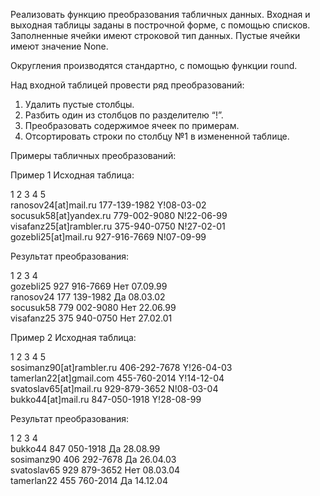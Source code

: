Реализовать функцию преобразования табличных данных. Входная и выходная таблицы заданы в построчной форме, с помощью списков. Заполненные ячейки имеют строковой тип данных. Пустые ячейки имеют значение None.

Округления производятся стандартно, с помощью функции round.

Над входной таблицей провести ряд преобразований:

1. Удалить пустые столбцы.
2. Разбить один из столбцов по разделителю “!”.
3. Преобразовать содержимое ячеек по примерам.
4. Отсортировать строки по столбцу №1 в измененной таблице.

Примеры табличных преобразований:

Пример 1 Исходная таблица:

1	2	3	4	5
<br>
ranosov24[at]mail.ru	177-139-1982	Y!08-03-02
<br>
socusuk58[at]yandex.ru	779-002-9080	N!22-06-99
<br>
visafanz25[at]rambler.ru	375-940-0750	N!27-02-01
<br>
gozebli25[at]mail.ru	927-916-7669	N!07-09-99

Результат преобразования:

1	2	3	4
<br>
gozebli25	927 916-7669	Нет	07.09.99
<br>
ranosov24	177 139-1982	Да	08.03.02
<br>
socusuk58	779 002-9080	Нет	22.06.99
<br>
visafanz25	375 940-0750	Нет	27.02.01

Пример 2 Исходная таблица:

1	2	3	4	5
<br>
sosimanz90[at]rambler.ru	406-292-7678	Y!26-04-03
<br>
tamerlan22[at]gmail.com	455-760-2014	Y!14-12-04
<br>
svatoslav65[at]mail.ru	929-879-3652	N!08-03-04
<br>
bukko44[at]mail.ru	847-050-1918	Y!28-08-99

Результат преобразования:

1	2	3	4
<br>
bukko44	847 050-1918	Да	28.08.99
<br>
sosimanz90	406 292-7678	Да	26.04.03
<br>
svatoslav65	929 879-3652	Нет	08.03.04
<br>
tamerlan22	455 760-2014	Да	14.12.04
